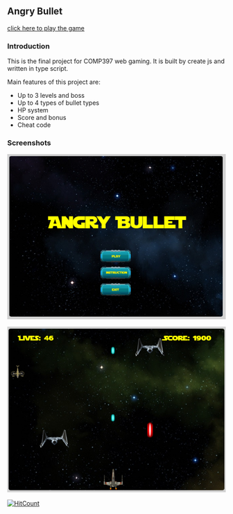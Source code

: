 ## Angry Bullet

[click here to play the game](https://ziqingqiu.github.io/angrybullet-createjs/)

### Introduction

This is the final project for COMP397 web gaming. It is built by create js and written in type script.

Main features of this project are:

* Up to 3 levels and boss
* Up to 4 types of bullet types
* HP system
* Score and bonus
* Cheat code

### Screenshots

![start](/Screenshots/start.png)

![level 1](/Screenshots/level1.png)

[![HitCount](http://hits.dwyl.io/ziqingqiu/angrybullet-createjs.svg)](http://hits.dwyl.io/ziqingqiu/angrybullet-createjs)
